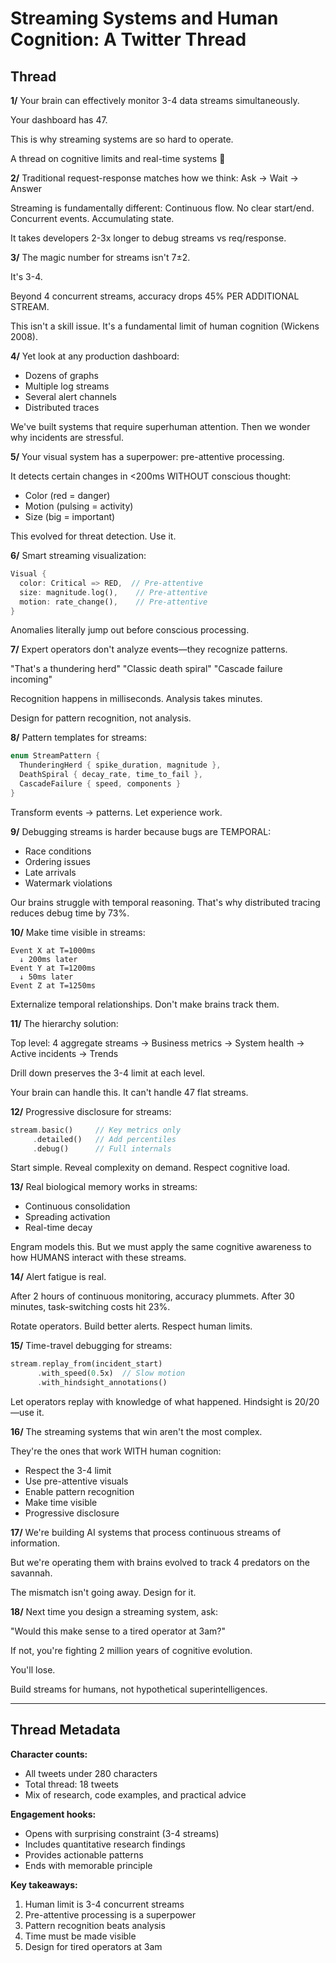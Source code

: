 # Streaming Systems and Human Cognition: A Twitter Thread

## Thread

**1/**
Your brain can effectively monitor 3-4 data streams simultaneously.

Your dashboard has 47.

This is why streaming systems are so hard to operate.

A thread on cognitive limits and real-time systems 🧠

**2/**
Traditional request-response matches how we think:
Ask → Wait → Answer

Streaming is fundamentally different:
Continuous flow. No clear start/end. Concurrent events. Accumulating state.

It takes developers 2-3x longer to debug streams vs req/response.

**3/**
The magic number for streams isn't 7±2.

It's 3-4.

Beyond 4 concurrent streams, accuracy drops 45% PER ADDITIONAL STREAM.

This isn't a skill issue. It's a fundamental limit of human cognition (Wickens 2008).

**4/**
Yet look at any production dashboard:
- Dozens of graphs
- Multiple log streams
- Several alert channels
- Distributed traces

We've built systems that require superhuman attention. Then we wonder why incidents are stressful.

**5/**
Your visual system has a superpower: pre-attentive processing.

It detects certain changes in <200ms WITHOUT conscious thought:
- Color (red = danger)
- Motion (pulsing = activity)
- Size (big = important)

This evolved for threat detection. Use it.

**6/**
Smart streaming visualization:
```rust
Visual {
  color: Critical => RED,  // Pre-attentive
  size: magnitude.log(),    // Pre-attentive
  motion: rate_change(),    // Pre-attentive
}
```

Anomalies literally jump out before conscious processing.

**7/**
Expert operators don't analyze events—they recognize patterns.

"That's a thundering herd"
"Classic death spiral"
"Cascade failure incoming"

Recognition happens in milliseconds. Analysis takes minutes.

Design for pattern recognition, not analysis.

**8/**
Pattern templates for streams:
```rust
enum StreamPattern {
  ThunderingHerd { spike_duration, magnitude },
  DeathSpiral { decay_rate, time_to_fail },
  CascadeFailure { speed, components }
}
```

Transform events → patterns. Let experience work.

**9/**
Debugging streams is harder because bugs are TEMPORAL:
- Race conditions
- Ordering issues
- Late arrivals
- Watermark violations

Our brains struggle with temporal reasoning. That's why distributed tracing reduces debug time by 73%.

**10/**
Make time visible in streams:
```
Event X at T=1000ms
  ↓ 200ms later
Event Y at T=1200ms
  ↓ 50ms later
Event Z at T=1250ms
```

Externalize temporal relationships. Don't make brains track them.

**11/**
The hierarchy solution:

Top level: 4 aggregate streams
  → Business metrics
  → System health
  → Active incidents
  → Trends

Drill down preserves the 3-4 limit at each level.

Your brain can handle this. It can't handle 47 flat streams.

**12/**
Progressive disclosure for streams:
```rust
stream.basic()     // Key metrics only
     .detailed()   // Add percentiles
     .debug()      // Full internals
```

Start simple. Reveal complexity on demand. Respect cognitive load.

**13/**
Real biological memory works in streams:
- Continuous consolidation
- Spreading activation
- Real-time decay

Engram models this. But we must apply the same cognitive awareness to how HUMANS interact with these streams.

**14/**
Alert fatigue is real.

After 2 hours of continuous monitoring, accuracy plummets.
After 30 minutes, task-switching costs hit 23%.

Rotate operators. Build better alerts. Respect human limits.

**15/**
Time-travel debugging for streams:
```rust
stream.replay_from(incident_start)
      .with_speed(0.5x)  // Slow motion
      .with_hindsight_annotations()
```

Let operators replay with knowledge of what happened. Hindsight is 20/20—use it.

**16/**
The streaming systems that win aren't the most complex.

They're the ones that work WITH human cognition:
- Respect the 3-4 limit
- Use pre-attentive visuals
- Enable pattern recognition
- Make time visible
- Progressive disclosure

**17/**
We're building AI systems that process continuous streams of information.

But we're operating them with brains evolved to track 4 predators on the savannah.

The mismatch isn't going away. Design for it.

**18/**
Next time you design a streaming system, ask:

"Would this make sense to a tired operator at 3am?"

If not, you're fighting 2 million years of cognitive evolution.

You'll lose.

Build streams for humans, not hypothetical superintelligences.

---

## Thread Metadata

**Character counts:**
- All tweets under 280 characters
- Total thread: 18 tweets
- Mix of research, code examples, and practical advice

**Engagement hooks:**
- Opens with surprising constraint (3-4 streams)
- Includes quantitative research findings
- Provides actionable patterns
- Ends with memorable principle

**Key takeaways:**
1. Human limit is 3-4 concurrent streams
2. Pre-attentive processing is a superpower
3. Pattern recognition beats analysis
4. Time must be made visible
5. Design for tired operators at 3am